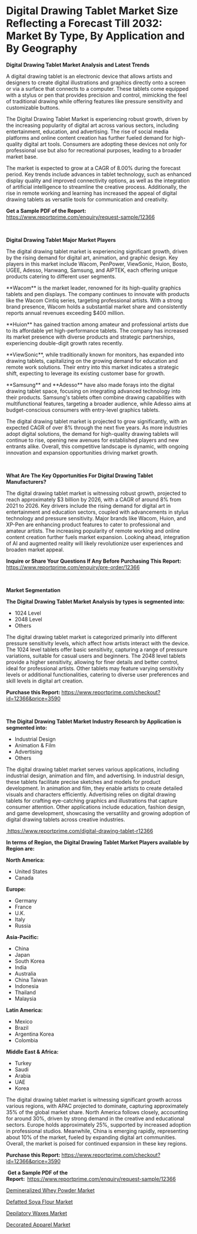 <p><h1>Digital Drawing Tablet Market Size Reflecting a Forecast Till 2032: Market By Type, By Application and By Geography</h1></p><p><strong>Digital Drawing Tablet Market Analysis and Latest Trends</strong></p>
<p><p>A digital drawing tablet is an electronic device that allows artists and designers to create digital illustrations and graphics directly onto a screen or via a surface that connects to a computer. These tablets come equipped with a stylus or pen that provides precision and control, mimicking the feel of traditional drawing while offering features like pressure sensitivity and customizable buttons. </p><p>The Digital Drawing Tablet Market is experiencing robust growth, driven by the increasing popularity of digital art across various sectors, including entertainment, education, and advertising. The rise of social media platforms and online content creation has further fueled demand for high-quality digital art tools. Consumers are adopting these devices not only for professional use but also for recreational purposes, leading to a broader market base.</p><p>The market is expected to grow at a CAGR of 8.00% during the forecast period. Key trends include advances in tablet technology, such as enhanced display quality and improved connectivity options, as well as the integration of artificial intelligence to streamline the creative process. Additionally, the rise in remote working and learning has increased the appeal of digital drawing tablets as versatile tools for communication and creativity.</p></p>
<p><strong>Get a Sample PDF of the Report:&nbsp;</strong> <a href="https://www.reportprime.com/enquiry/request-sample/12366?utm_campaign=2031&utm_medium=2&utm_source=Github&utm_content=ia&utm_term=18032025&utm_id=digital-drawing-tablet">https://www.reportprime.com/enquiry/request-sample/12366</a></p>
<p>&nbsp;</p>
<p><strong>Digital Drawing Tablet Major Market Players</strong></p>
<p><p>The digital drawing tablet market is experiencing significant growth, driven by the rising demand for digital art, animation, and graphic design. Key players in this market include Wacom, PenPower, ViewSonic, Huion, Bosto, UGEE, Adesso, Hanwang, Samsung, and AIPTEK, each offering unique products catering to different user segments.</p><p>**Wacom** is the market leader, renowned for its high-quality graphics tablets and pen displays. The company continues to innovate with products like the Wacom Cintiq series, targeting professional artists. With a strong brand presence, Wacom holds a substantial market share and consistently reports annual revenues exceeding $400 million.</p><p>**Huion** has gained traction among amateur and professional artists due to its affordable yet high-performance tablets. The company has increased its market presence with diverse products and strategic partnerships, experiencing double-digit growth rates recently. </p><p>**ViewSonic**, while traditionally known for monitors, has expanded into drawing tablets, capitalizing on the growing demand for education and remote work solutions. Their entry into this market indicates a strategic shift, expecting to leverage its existing customer base for growth.</p><p>**Samsung** and **Adesso** have also made forays into the digital drawing tablet space, focusing on integrating advanced technology into their products. Samsung's tablets often combine drawing capabilities with multifunctional features, targeting a broader audience, while Adesso aims at budget-conscious consumers with entry-level graphics tablets.</p><p>The digital drawing tablet market is projected to grow significantly, with an expected CAGR of over 8% through the next five years. As more industries adopt digital solutions, the demand for high-quality drawing tablets will continue to rise, opening new avenues for established players and new entrants alike. Overall, this competitive landscape is dynamic, with ongoing innovation and expansion opportunities driving market growth.</p></p>
<p>&nbsp;</p>
<p><strong>What Are The Key Opportunities For Digital Drawing Tablet Manufacturers?</strong></p>
<p><p>The digital drawing tablet market is witnessing robust growth, projected to reach approximately $3 billion by 2026, with a CAGR of around 8% from 2021 to 2026. Key drivers include the rising demand for digital art in entertainment and education sectors, coupled with advancements in stylus technology and pressure sensitivity. Major brands like Wacom, Huion, and XP-Pen are enhancing product features to cater to professional and amateur artists. The increasing popularity of remote working and online content creation further fuels market expansion. Looking ahead, integration of AI and augmented reality will likely revolutionize user experiences and broaden market appeal.</p></p>
<p><strong>Inquire or Share Your Questions If Any Before Purchasing This Report:</strong> <a href="https://www.reportprime.com/enquiry/pre-order/12366?utm_campaign=2031&utm_medium=2&utm_source=Github&utm_content=ia&utm_term=18032025&utm_id=digital-drawing-tablet">https://www.reportprime.com/enquiry/pre-order/12366</a></p>
<p>&nbsp;</p>
<p><strong>Market Segmentation</strong></p>
<p><strong>The Digital Drawing Tablet Market Analysis by types is segmented into:</strong></p>
<p><ul><li>1024 Level</li><li>2048 Level</li><li>Others</li></ul></p>
<p><p>The digital drawing tablet market is categorized primarily into different pressure sensitivity levels, which affect how artists interact with the device. The 1024 level tablets offer basic sensitivity, capturing a range of pressure variations, suitable for casual users and beginners. The 2048 level tablets provide a higher sensitivity, allowing for finer details and better control, ideal for professional artists. Other tablets may feature varying sensitivity levels or additional functionalities, catering to diverse user preferences and skill levels in digital art creation.</p></p>
<p><strong>Purchase this Report:&nbsp;</strong><a href="https://www.reportprime.com/checkout?id=12366&price=3590&utm_campaign=2031&utm_medium=2&utm_source=Github&utm_content=ia&utm_term=18032025&utm_id=digital-drawing-tablet">https://www.reportprime.com/checkout?id=12366&price=3590</a></p>
<p>&nbsp;</p>
<p><strong>The Digital Drawing Tablet Market Industry Research by Application is segmented into:</strong></p>
<p><ul><li>Industrial Design</li><li>Animation & Film</li><li>Advertising</li><li>Others</li></ul></p>
<p><p>The digital drawing tablet market serves various applications, including industrial design, animation and film, and advertising. In industrial design, these tablets facilitate precise sketches and models for product development. In animation and film, they enable artists to create detailed visuals and characters efficiently. Advertising relies on digital drawing tablets for crafting eye-catching graphics and illustrations that capture consumer attention. Other applications include education, fashion design, and game development, showcasing the versatility and growing adoption of digital drawing tablets across creative industries.</p></p>
<p><a href="https://www.reportprime.com/digital-drawing-tablet-r12366?utm_campaign=2031&utm_medium=2&utm_source=Github&utm_content=ia&utm_term=18032025&utm_id=digital-drawing-tablet">&nbsp;https://www.reportprime.com/digital-drawing-tablet-r12366</a></p>
<p><strong>In terms of Region, the Digital Drawing Tablet Market Players available by Region are:</strong></p>
<p>
    <p> <strong> North America: </strong>
        <ul>
            <li>United States</li>
            <li>Canada</li>
        </ul>
        </p> 
    <p> <strong> Europe: </strong>
        <ul>
            <li>Germany</li>
            <li>France</li>
            <li>U.K.</li>
            <li>Italy</li>
            <li>Russia</li>
        </ul>
        </p> 
    <p> <strong> Asia-Pacific: </strong>
        <ul>
            <li>China</li>
            <li>Japan</li>
            <li>South Korea</li>
            <li>India</li>
            <li>Australia</li>
            <li>China Taiwan</li>
            <li>Indonesia</li>
            <li>Thailand</li>
            <li>Malaysia</li>
        </ul>
        </p> 
    <p> <strong> Latin America: </strong>
        <ul>
            <li>Mexico</li>
            <li>Brazil</li>
            <li>Argentina Korea</li>
            <li>Colombia</li>
        </ul>
        </p> 
    <p> <strong> Middle East & Africa: </strong>
        <ul>
            <li>Turkey</li>
            <li>Saudi</li>
            <li>Arabia</li>
            <li>UAE</li>
            <li>Korea</li>
        </ul>
    </p>
    </p>
<p><p>The digital drawing tablet market is witnessing significant growth across various regions, with APAC projected to dominate, capturing approximately 35% of the global market share. North America follows closely, accounting for around 30%, driven by strong demand in the creative and educational sectors. Europe holds approximately 25%, supported by increased adoption in professional studios. Meanwhile, China is emerging rapidly, representing about 10% of the market, fueled by expanding digital art communities. Overall, the market is poised for continued expansion in these key regions.</p></p>
<p><strong>Purchase this Report: </strong><a href="https://www.reportprime.com/checkout?id=12366&price=3590&utm_campaign=2031&utm_medium=2&utm_source=Github&utm_content=ia&utm_term=18032025&utm_id=digital-drawing-tablet">https://www.reportprime.com/checkout?id=12366&price=3590</a></p>
<p>&nbsp;<strong>Get a Sample PDF of the Report:&nbsp;&nbsp;</strong><a href="https://www.reportprime.com/enquiry/request-sample/12366?utm_campaign=2031&utm_medium=2&utm_source=Github&utm_content=ia&utm_term=18032025&utm_id=digital-drawing-tablet">https://www.reportprime.com/enquiry/request-sample/12366</a></p>
<p><strong></strong></p>
<p><p><a href="https://github.com/aloyoarmahvr/Market-Research-Report-List-1/blob/main/demineralized-whey-powder-market.md?utm_campaign=2031&utm_medium=2&utm_source=Github&utm_content=ia&utm_term=18032025&utm_id=digital-drawing-tablet">Demineralized Whey Powder Market</a></p><p><a href="https://github.com/balbajagatr1/Market-Research-Report-List-1/blob/main/defatted-soya-flour-market.md?utm_campaign=2031&utm_medium=2&utm_source=Github&utm_content=ia&utm_term=18032025&utm_id=digital-drawing-tablet">Defatted Soya Flour Market</a></p><p><a href="https://github.com/PeterParrish5/Market-Research-Report-List-7/blob/main/depilatory-waxes-market.md?utm_campaign=2031&utm_medium=2&utm_source=Github&utm_content=ia&utm_term=18032025&utm_id=digital-drawing-tablet">Depilatory Waxes Market</a></p><p><a href="https://github.com/yardemuongz5/Market-Research-Report-List-1/blob/main/decorated-apparel-market.md?utm_campaign=2031&utm_medium=2&utm_source=Github&utm_content=ia&utm_term=18032025&utm_id=digital-drawing-tablet">Decorated Apparel Market</a></p></p>
